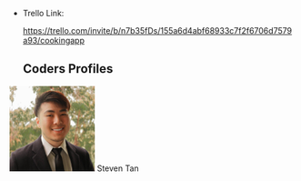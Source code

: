 - Trello Link: 

  https://trello.com/invite/b/n7b35fDs/155a6d4abf68933c7f2f6706d7579a93/cookingapp 
  
  ## Coders Profiles
  
<img src="Coders' Profiles/Steven.jpg" height="150" width="150">
Steven Tan
